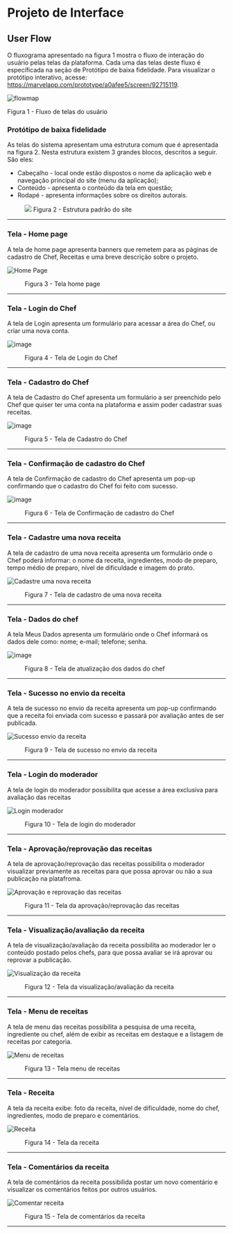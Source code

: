 
# Projeto de Interface

## User Flow

O fluxograma apresentado na figura 1 mostra o fluxo de interação do usuário pelas telas da plataforma. Cada uma das telas deste fluxo é específicada na seção de Protótipo de baixa fidelidade. Para visualizar o protótipo interativo, acesse: https://marvelapp.com/prototype/a0afee5/screen/92715119.

![flowmap](https://github.com/ICEI-PUC-Minas-PMV-ADS/pmv-ads-2023-2-e1-proj-web-t2-projeto_start_na_cozinha_g4/assets/144265096/3d5b9e00-eaae-4541-ba86-a955f6064e46)


Figura 1 - Fluxo de telas do usuário


### Protótipo de baixa fidelidade

As telas do sistema apresentam uma estrutura comum que é apresentada na figura 2. Nesta estrutura existem 3 grandes blocos, descritos a seguir. São eles:
<ul>
  <li>Cabeçalho - local onde estão dispostos o nome da aplicação web e navegação principal do site (menu da aplicação);</li>
  <li>Conteúdo - apresenta o conteúdo da tela em questão;</li>
  <li>Rodapé - apresenta informações sobre os direitos autorais.</li>
</ul>

<figure> 
<img src="https://marvel-live.freetls.fastly.net/serve/2023/9/b6cf4804a8d34129ab50ea5335ccb852.png?quality=95&fake=.png"
 <figcaption> Figura 2 - Estrutura padrão do site
</figure> 
<hr>

<h3><b>Tela - Home page</b></h3>
A tela de home page apresenta banners que remetem para as páginas de cadastro de Chef, Receitas e uma breve descrição sobre o projeto.

![Home Page](https://github.com/ICEI-PUC-Minas-PMV-ADS/pmv-ads-2023-2-e1-proj-web-t2-projeto_start_na_cozinha_g4/assets/144265096/d6ed5b28-ada0-4123-ba16-53e1fec66dd8)


<figure> 
  <figcaption>Figura 3 - Tela home page
</figure> 
<hr>


<h3><b>Tela - Login do Chef</b></h3>
<p>A tela de Login apresenta um formulário para acessar a área do Chef, ou criar uma nova conta.</p>
  
![image](https://github.com/ICEI-PUC-Minas-PMV-ADS/pmv-ads-2023-2-e1-proj-web-t2-projeto_start_na_cozinha_g4/assets/144864588/a133f928-093d-4648-aa0c-2915be5fe2f0)


  
<figure> 
  <figcaption> Figura 4 - Tela de Login do Chef
</figure> 
<hr>


<h3><b>Tela - Cadastro do Chef</b></h3>
<p>A tela de Cadastro do Chef apresenta um formulário a ser preenchido pelo Chef que quiser ter uma conta na plataforma e assim poder cadastrar suas receitas.</p>
  
![image](https://github.com/ICEI-PUC-Minas-PMV-ADS/pmv-ads-2023-2-e1-proj-web-t2-projeto_start_na_cozinha_g4/assets/144864588/f931e7f5-6857-4d7d-acdc-6058b70de22a)


  
<figure> 
  <figcaption> Figura 5 - Tela de Cadastro do Chef
</figure> 
<hr>


<h3><b>Tela - Confirmação de cadastro do Chef</b></h3>
<p>A tela de Confirmação de cadastro do Chef apresenta um pop-up confirmando que o cadastro do Chef foi feito com sucesso.</p>
  
![image](https://github.com/ICEI-PUC-Minas-PMV-ADS/pmv-ads-2023-2-e1-proj-web-t2-projeto_start_na_cozinha_g4/assets/144864588/873c0e9a-1135-48bd-a33d-5ac9096d34dc)


  
<figure> 
  <figcaption> Figura 6 - Tela de Confirmação de cadastro do Chef
</figure> 
<hr>


<h3><b>Tela - Cadastre uma nova receita</b></h3>
<p>A tela de cadastro de uma nova receita apresenta um formulário onde o Chef poderá informar: o nome da receita, ingredientes, modo de preparo, tempo médio de preparo, nível de dificuldade e imagem do prato.</p>

![Cadastre uma nova receita](https://github.com/ICEI-PUC-Minas-PMV-ADS/pmv-ads-2023-2-e1-proj-web-t2-projeto_start_na_cozinha_g4/assets/144265096/fe7495ab-774e-43d6-a670-5b78ba9c84bd)

  
<figure> 
  <figcaption> Figura 7 - Tela de cadastro de uma nova receita
</figure> 
<hr>


<h3><b>Tela - Dados do chef</b></h3>
<p>A tela Meus Dados apresenta um formulário onde o Chef informará os dados dele como: nome; e-mail; telefone; senha.</p>

 ![image](https://github.com/ICEI-PUC-Minas-PMV-ADS/pmv-ads-2023-2-e1-proj-web-t2-projeto_start_na_cozinha_g4/assets/144864588/e4595729-523e-4f11-ba8b-73b712abe78f)


  
<figure> 
  <figcaption> Figura 8 - Tela de atualização dos dados do chef
</figure> 
<hr>


<h3><b>Tela - Sucesso no envio da receita</b></h3>
<p>A tela de sucesso no envio da receita apresenta um pop-up confirmando que a receita foi enviada com sucesso e passará por avaliação antes de ser publicada.</p>

![Sucesso envio da receita](https://github.com/ICEI-PUC-Minas-PMV-ADS/pmv-ads-2023-2-e1-proj-web-t2-projeto_start_na_cozinha_g4/assets/144265096/d0b0f265-2767-4396-916d-2aa4255fecd0)


<figure> 
  <figcaption> Figura 9 - Tela de sucesso no envio da receita
</figure> 
<hr>


<h3><b>Tela - Login do moderador</b></h3>
<p>A tela de login do moderador possibilita que acesse a área exclusiva para avaliação das receitas</p>

![Login moderador](https://github.com/ICEI-PUC-Minas-PMV-ADS/pmv-ads-2023-2-e1-proj-web-t2-projeto_start_na_cozinha_g4/assets/144265096/5f5f5f96-6e53-4e91-baea-0353f2e6255c)


<figure> 
  <figcaption> Figura 10 - Tela de login do moderador
</figure> 
<hr>


<h3><b>Tela - Aprovação/reprovação das receitas</b></h3>
<p>A tela de aprovação/reprovação das receitas possibilita o moderador visualizar previamente as receitas para que possa aprovar ou não a sua publicação na platafroma.</p>

![Aprovação e reprovação das receitas](https://github.com/ICEI-PUC-Minas-PMV-ADS/pmv-ads-2023-2-e1-proj-web-t2-projeto_start_na_cozinha_g4/assets/144265096/fb28f40b-ad40-456a-8d03-1ae14b05e33e)


<figure> 
  <figcaption> Figura 11 - Tela da aprovação/reprovação das receitas
</figure> 
<hr>


<h3><b>Tela - Visualização/avaliação da receita</b></h3>
<p>A tela de visualização/avaliação da receita possibilita ao moderador ler o conteúdo postado pelos chefs, para que possa avaliar se irá aprovar ou reprovar a publicação.</p>

![Visualização da receita](https://github.com/ICEI-PUC-Minas-PMV-ADS/pmv-ads-2023-2-e1-proj-web-t2-projeto_start_na_cozinha_g4/assets/144265096/a8fe5630-419f-4571-849d-3fafb282d8d2)


<figure> 
  <figcaption> Figura 12 - Tela da visualização/avaliação da receita
</figure> 
<hr>


<h3><b>Tela - Menu de receitas</b></h3>
<p>A tela de menu das receitas possibilita a pesquisa de uma receita, ingrediente ou chef, além de exibir as receitas em destaque e a listagem de receitas por categoria.</p>

![Menu de receitas](https://github.com/ICEI-PUC-Minas-PMV-ADS/pmv-ads-2023-2-e1-proj-web-t2-projeto_start_na_cozinha_g4/assets/144265096/6d9fa442-22b6-4691-89fc-3b4b4a89b494)



<figure> 
  <figcaption> Figura 13 - Tela menu de receitas
</figure> 
<hr>


<h3><b>Tela - Receita</b></h3>
<p>A tela da receita exibe: foto da receita, nível de dificuldade, nome do chef, ingredientes, modo de preparo e comentários.</p>

![Receita](https://github.com/ICEI-PUC-Minas-PMV-ADS/pmv-ads-2023-2-e1-proj-web-t2-projeto_start_na_cozinha_g4/assets/144265096/1af77fd6-7048-46e7-add1-a56d5b4711b5)


<figure> 
  <figcaption> Figura 14 - Tela da receita
</figure> 
<hr>


<h3><b>Tela - Comentários da receita</b></h3>
<p>A tela de comentários da receita possibilida postar um novo comentário e visualizar os comentários feitos por outros usuários.</p>

![Comentar receita](https://github.com/ICEI-PUC-Minas-PMV-ADS/pmv-ads-2023-2-e1-proj-web-t2-projeto_start_na_cozinha_g4/assets/144265096/862db155-cc9d-4360-9709-ecb0755f676e)


<figure> 
  <figcaption> Figura 15 - Tela de comentários da receita
</figure> 
<hr>

